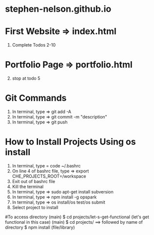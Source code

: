# stephen-nelson.github.io

# First Website => index.html
1) Complete Todos 2-10

# Portfolio Page => portfolio.html
2) stop at todo 5

# Git Commands
1) In terminal, type => git add -A
2) In terminal, type => git commit -m "description"
3) In terminal, type => git push

# How to Install Projects Using os install
1) In terminal, type = code ~/.bashrc
2) On line 4 of bashrc file, type => export CHE_PROJECTS_ROOT=/workspace
3) Exit out of bashrc file
4) Kill the terminal
5) In terminal, type => sudo apt-get install subversion
6) In terminal, type => npm install -g opspark
7) In terminal, type => os install/os test/os submit
8) Select project to install

#To access directory
(main) $ cd projects/let-s-get-functional (let's get functional in this case)
(main) $ cd projects/  ==> followed by name of directory
$ npm install (file/library)